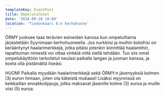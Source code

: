```yaml
---
templateKey: EventPost
title: Ompelutalkoot
date: '2018-09-28 18:00'
location: 'Tiedonkaari 6:n kerhohuone'
---
```

ÖRMY juoksee taas terävien esineiden kanssa kun ompeluiltama järjestetään Syynimaan kerhohuoneella. Jos nurkkiisi ja muihin koloihisi on kerääntynyt haalarimerkkejä, jotka pitäisi jotenkin kiinnittää haalareihin, tapahtuman nimestä voi ottaa vinkkiä mitä siellä tehdään. Tuo siis omat ompelukäyttöön tarkoitetut neulasi paikalle langan ja juoman kanssa, ja koeta olla pistämättä itseäsi.

HUOM! Paikalla myydään haalarimerkkejä sekä ÖRMY:n jäsenyyksiä kolmen (3) euron hintaan, joten ota käteistä mukaasi! Lisäksi myynnissä on keikkaillan ennakkolippuja, jotka maksavat jäsenille kolme (3) euroa ja muille viisi (5) euroa.
